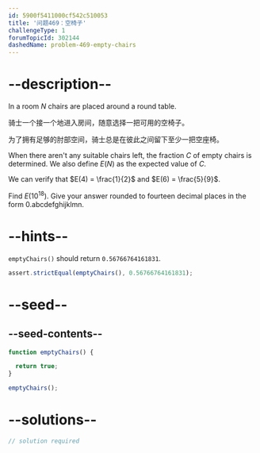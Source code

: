```yaml
---
id: 5900f5411000cf542c510053
title: '问题469：空椅子'
challengeType: 1
forumTopicId: 302144
dashedName: problem-469-empty-chairs
---
```


# --description--

In a room $N$ chairs are placed around a round table.

骑士一个接一个地进入房间，随意选择一把可用的空椅子。

为了拥有足够的肘部空间，骑士总是在彼此之间留下至少一把空座椅。

When there aren't any suitable chairs left, the fraction $C$ of empty chairs is determined. We also define $E(N)$ as the expected value of $C$.

We can verify that $E(4) = \frac{1}{2}$ and $E(6) = \frac{5}{9}$.

Find $E({10}^{18})$. Give your answer rounded to fourteen decimal places in the form 0.abcdefghijklmn.

# --hints--

`emptyChairs()` should return `0.56766764161831`.

```js
assert.strictEqual(emptyChairs(), 0.56766764161831);
```

# --seed--

## --seed-contents--

```js
function emptyChairs() {

  return true;
}

emptyChairs();
```

# --solutions--

```js
// solution required
```
